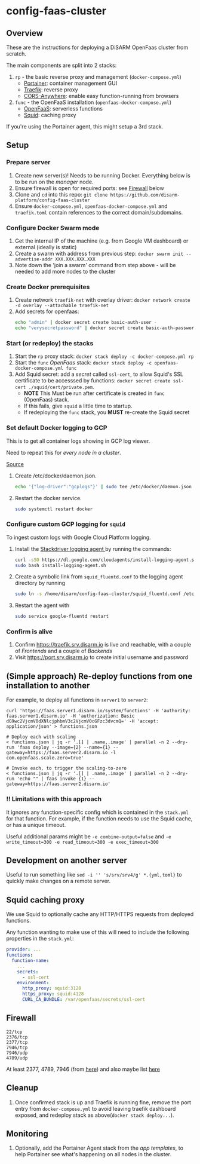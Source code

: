 # config-faas-cluster

## Overview

These are the instructions for deploying a DiSARM OpenFaas cluster from scratch.

The main components are split into 2 stacks:

1. `rp` - the basic reverse proxy and management (`docker-compose.yml`)
    - [Portainer](https://www.portainer.io/): container management GUI
    - [Traefik](https://docs.traefik.io/): reverse proxy
    - [CORS-Anywhere](https://github.com/Rob--W/cors-anywhere): enable easy function-running from browsers
2. `func` - the OpenFaaS installation (`openfaas-docker-compose.yml`)
    - [OpenFaaS](https://www.openfaas.com/): serverless functions
    - [Squid](http://www.squid-cache.org/): caching proxy

If you're using the Portainer agent, this might setup a 3rd stack.

## Setup

### Prepare server
1. Create new server(s)! Needs to be running Docker. Everything below is to be run on the _manager_ node.
1. Ensure firewall is open for required ports: see [Firewall](#Firewall) below
1. Clone and `cd` into this repo: `git clone https://github.com/disarm-platform/config-faas-cluster`
1. Ensure `docker-compose.yml`, `openfaas-docker-compose.yml` and `traefik.toml` contain references to the correct domain/subdomains.

### Configure Docker Swarm mode
1. Get the internal IP of the machine (e.g. from Google VM dashboard) or external (ideally is static)
1. Create a swarm with address from previous step: `docker swarm init --advertise-addr XXX.XXX.XXX.XXX`
1. Note down the 'join a swarm' command from step above - will be needed to add more nodes to the cluster

### Create Docker prerequisites
1. Create network `traefik-net` with overlay driver: `docker network create -d overlay --attachable traefik-net`
1. Add secrets for openfaas:
    ```sh
    echo "admin" | docker secret create basic-auth-user -
    echo "verysecretpassword" | docker secret create basic-auth-password -
    ```
    
### Start (or redeploy) the stacks

1. Start the `rp` proxy stack: `docker stack deploy -c docker-compose.yml rp`
1. Start the `func` _OpenFaas_ stack: `docker stack deploy -c openfaas-docker-compose.yml func`
1. Add Squid secret: add a _secret_ called `ssl-cert`, to allow Squid's SSL certificate to be accesssed by functions: `docker secret create ssl-cert ./squid/cert/private.pem`. 
    - **NOTE** This Must be run after certificate is created in `func` (OpenFaas) stack. 
    - If this fails, give `squid` a little time to startup. 
    - If redeploying the `func` stack, you **MUST** re-create the Squid secret


### Set default Docker logging to GCP

This is to get all container logs showing in GCP log viewer.

Need to repeat this for _every node in a cluster_.

[Source](https://cloud.google.com/community/tutorials/docker-gcplogs-driver)

1. Create /etc/docker/daemon.json.
    ```sh
    echo '{"log-driver":"gcplogs"}' | sudo tee /etc/docker/daemon.json
    ```
1.  Restart the docker service.
    ```sh
    sudo systemctl restart docker
    ```

### Configure custom GCP logging for `squid`

To ingest custom logs with Google Cloud Platform logging. 

1. Install the [Stackdriver logging agent ](https://cloud.google.com/monitoring/agent/install-agent) by running the commands: 

    ```sh
    curl -sSO https://dl.google.com/cloudagents/install-logging-agent.sh
    sudo bash install-logging-agent.sh
    ```

1. Create a symbolic link from `squid_fluentd.conf` to the logging agent directory by running
    ```bash
    sudo ln -s /home/disarm/config-faas-cluster/squid_fluentd.conf /etc/google-fluentd/config.d/squid_fluentd.conf
    ```
    
1. Restart the agent with 
    ```bash
    sudo service google-fluentd restart
    ```



### Confirm is alive

1. Confirm https://traefik.srv.disarm.io is live and reachable, with a couple of _Frontends_ and a couple of _Backends_
1. Visit https://port.srv.disarm.io to create initial username and password


## (Simple approach) Re-deploy functions from one installation to another

For example, to deploy all functions in `server1` to `server2`:

```
curl 'https://faas.server1.disarm.io/system/functions' -H 'authority: faas.server1.disarm.io' -H 'authorization: Basic dG9wc2VjcmV0dXNlcjphbmV3c2VjcmV0cGFzc3dvcmQ=' -H 'accept: application/json' > functions.json

# Deploy each with scaling
< functions.json | jq -r '.[] | .name,.image' | parallel -n 2 --dry-run 'faas deploy --image={2} --name={1} --gateway=https://faas.server2.disarm.io -l com.openfaas.scale.zero=true'

# Invoke each, to trigger the scaling-to-zero
< functions.json | jq -r '.[] | .name,.image' | parallel -n 2 --dry-run 'echo "" | faas invoke {1} --gateway=https://faas.server2.disarm.io'

```

### !! Limitations with this approach

It ignores any function-specific config which is contained in the `stack.yml` for that function. For example, if the function needs to use the Squid cache, or has a unique timeout.

Useful additional params might be `-e combine-output=false` and `-e write_timeout=300 -e read_timeout=300 -e exec_timeout=300`


## Development on another server

Useful to run something like `sed -i '' 's/srv/srv4/g' *.{yml,toml}` to quickly make changes on a remote server.

## Squid caching proxy

We use Squid to optionally cache any HTTP/HTTPS requests from deployed functions.

Any function wanting to make use of this will need to include the following properties in the `stack.yml`:

```yaml
provider: ...
functions:
  function-name:
    ...
    secrets:
      - ssl-cert
    environment:
      http_proxy: squid:3128
      https_proxy: squid:4128
      CURL_CA_BUNDLE: /var/openfaas/secrets/ssl-cert
```

## Firewall

```
22/tcp
2376/tcp
2377/tcp
7946/tcp
7946/udp
4789/udp
```

At least 2377, 4789, 7946 (from [here](https://www.digitalocean.com/community/tutorials/how-to-configure-the-linux-firewall-for-docker-swarm-on-centos-7)) and also maybe list [here](https://gist.github.com/BretFisher/7233b7ecf14bc49eb47715bbeb2a2769)

## Cleanup
1. Once confirmed stack is up and Traefik is running fine, remove the port entry from `docker-compose.yml` to avoid leaving traefik dashboard exposed, and redeploy stack as above(`docker stack deploy...`).

## Monitoring  
1. Optionally, add the Portainer Agent stack from the _app templates_, to help Portainer see what's happening on all nodes in the cluster.

